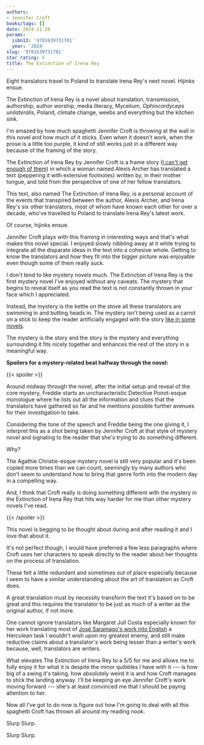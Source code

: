```yaml
---
authors:
- Jennifer Croft
books/tags: []
date: 2024-11-28
params:
  isbn13: '9781639731701'
  year: '2024'
slug: '9781639731701'
star_rating: 5
title: The Extinction of Irena Rey
---
```


Eight translators travel to Poland to translate Irena Rey's next novel. Hijinks ensue.

<!--more-->

The Extinction of Irena Rey is a novel about translation, transmission, authorship, author worship, media literacy, Mycelium, *Ophiocordyceps unilateralis*, Poland, climate change, weebs and everything but the kitchen sink.

I'm amazed by how much spaghetti Jennifer Croft is throwing at the wall in this novel and how much of it sticks. Even when it doesn't work, when the prose is a little too purple, it kind of still works just in a different way because of the framing of the story.

The Extinction of Irena Rey by Jennifer Croft is a frame story ([I can't get enough of them](/books/9780575069015/)) in which a woman named Alexis Archer has translated a text (peppering it with extensive footnotes) written by, in their mother tongue, and told from the perspective of one of her fellow translators.

This text, also named The Extinction of Irena Rey, is a personal account of the events that transpired between the author, Alexis Archer, and Irena Rey's six other translators, most of whom have known each other for over a decade, who've travelled to Poland to translate Irena Rey's latest work.

Of course, hijinks ensue.

Jennifer Croft plays with this framing in interesting ways and that's what makes this novel special. I enjoyed slowly nibbling away at it while trying to integrate all the disparate ideas in the text into a cohesive whole. Getting to know the translators and how they fit into the bigger picture was enjoyable even though some of them really suck.

I don't tend to like mystery novels much. The Extinction of Irena Rey is the first mystery novel I've enjoyed without any caveats. The mystery that begins to reveal itself as you read the text is not constantly thrown in your face which I appreciated.

Instead, the mystery is the kettle on the stove all these translators are swimming in and butting heads in. The mystery isn't being used as a carrot on a stick to keep the reader artificially engaged with the story [like in some novels](/books/9781473223851/).

The mystery is the story and the story is the mystery and everything surrounding it fits nicely together and enhances the rest of the story in a meaningful way.

**Spoilers for a mystery-related beat halfway through the novel:**

{{< spoiler >}}

Around midway through the novel, after the initial setup and reveal of the core mystery, Freddie starts an uncharacteristic Detective Poirot-esque monologue where he lists out all the information and clues that the translators have gathered so far and he mentions possible further avenues for their investigation to take.

Considering the tone of the speech and Freddie being the one giving it, I interpret this as a shot being taken by Jennifer Croft at that style of mystery novel and signaling to the reader that she's trying to do something different.


Why?

The Agathie Christie-esque mystery novel is still very popular and it's been copied more times than we can count, seemingly by many authors who don't seem to understand how to bring that genre forth into the modern day in a compelling way.

And, I think that Croft really is doing something different with the mystery in the Extinction of Irena Rey that hits way harder for me than other mystery novels I've read.

{{< /spoiler >}}

This novel is begging to be thought about during and after reading it and I love that about it.

It's not perfect though, I would have preferred a few less paragraphs where Croft uses her characters to speak directly to the reader about her thoughts on the process of translation.

These felt a little redundant and sometimes out of place especially because I seem to have a similar understanding about the art of translation as Croft does.

A great translation must by necessity transform the text it's based on to be great and this requires the translator to be just as much of a writer as the original author, if not more.

One cannot ignore translators like Margaret Jull Costa especially known for her work translating most of [José Saramago's work into English](/authors/josé-saramago/) a Herculean task I wouldn't wish upon my greatest enemy, and still make reductive claims about a translator's work being lesser than a writer's work because, well, translators are writers.

What elevates The Extinction of Irena Rey to a 5/5 for me and allows me to fully enjoy it for what it is despite the minor quibbles I have with it --- is how big of a swing it's taking, how absolutely weird it is and how Croft manages to stick the landing anyway. I'll be keeping an eye Jennifer Croft's work moving forward --- she's at least convinced me that I should be paying attention to her.

Now all I've got to do now is figure out how I'm going to deal with all this spaghetti Croft has thrown all around my reading nook.

Slurp Slurp.

Slurp Slurp.